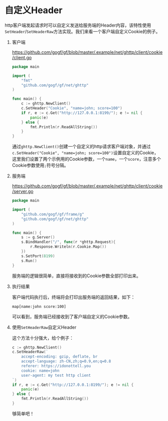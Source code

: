 # 自定义Header

http客户端发起请求时可以自定义发送给服务端的Header内容，该特性使用`SetHeader`/`SetHeaderRaw`方法实现。我们来看一个客户端自定义Cookie的例子。

1. 客户端
    
    https://github.com/gogf/gf/blob/master/.example/net/ghttp/client/cookie/client.go
    ```go
    package main

    import (
        "fmt"
        "github.com/gogf/gf/net/ghttp"
    )

    func main() {
        c := ghttp.NewClient()
        c.SetHeader("Cookie", "name=john; score=100")
        if r, e := c.Get("http://127.0.0.1:8199/"); e != nil {
            panic(e)
        } else {
            fmt.Println(r.ReadAllString())
        }
    }
    ```
    通过`ghttp.NewClient()`创建一个自定义的http请求客户端对象，并通过`c.SetHeader("Cookie", "name=john; score=100")`设置自定义的Cookie，这里我们设置了两个示例用的Cookie参数，一个`name`，一个`score`，注意多个Cookie参数使用`;`符号分隔。
1. 服务端
    
    https://github.com/gogf/gf/blob/master/.example/net/ghttp/client/cookie/server.go
    ```go
    package main

    import (
        "github.com/gogf/gf/frame/g"
        "github.com/gogf/gf/net/ghttp"
    )

    func main() {
        s := g.Server()
        s.BindHandler("/", func(r *ghttp.Request){
            r.Response.Writeln(r.Cookie.Map())
        })
        s.SetPort(8199)
        s.Run()
    }
    ```
	服务端的逻辑很简单，直接将接收到的Cookie参数全部打印出来。

1. 执行结果

	客户端代码执行后，终端将会打印出服务端的返回结果，如下：
    ```shell
    map[name:john score:100]
    ```
    可以看到，服务端已经接收到了客户端自定义的Cookie参数。

1. 使用`SetHeaderRaw`自定义Header

    这个方法十分强大，给个例子：
    ```go
    c := ghttp.NewClient()
    c.SetHeaderRaw(`
        accept-encoding: gzip, deflate, br
        accept-language: zh-CN,zh;q=0.9,en;q=0.8
        referer: https://idonottell.you
        cookie: name=john
        user-agent: my test http client
    `)
    if r, e := c.Get("http://127.0.0.1:8199/"); e != nil {
        panic(e)
    } else {
        fmt.Println(r.ReadAllString())
    }
    ```
    够简单吧！

